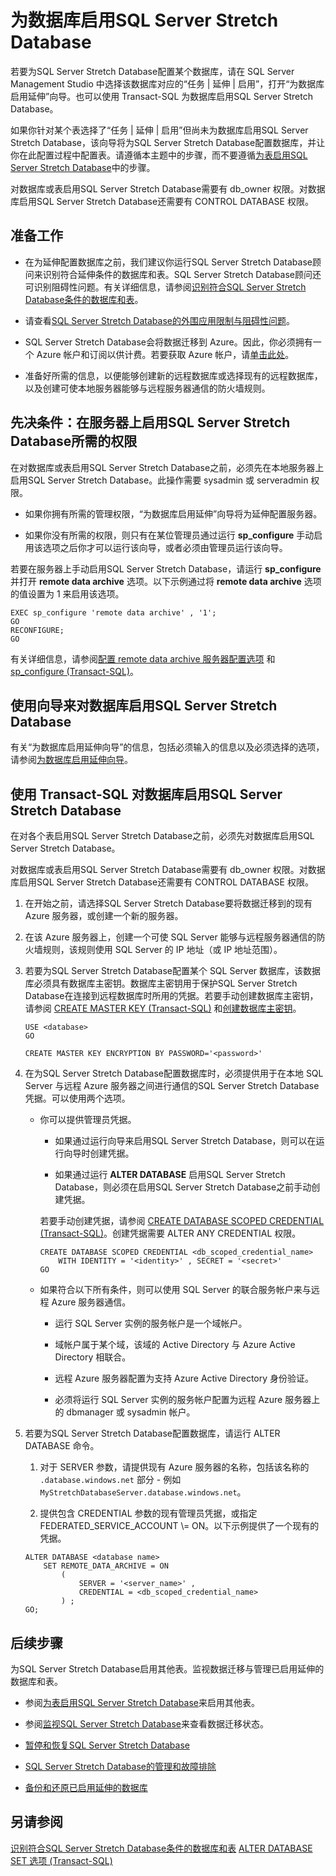 <properties
	pageTitle="为数据库启用SQL Server Stretch Database | Azure"
	description="了解如何为SQL Server Stretch Database配置数据库。"
	services="sql-server-stretch-database"
	documentationCenter=""
	authors="douglasl"
	manager="jhubbard"
	editor="monicar"/>

<tags
	ms.service="sql-server-stretch-database"
	ms.date="02/26/2016"
	wacn.date="03/10/2016"/>

# 为数据库启用SQL Server Stretch Database

若要为SQL Server Stretch Database配置某个数据库，请在 SQL Server Management Studio 中选择该数据库对应的“任务 | 延伸 | 启用”，打开“为数据库启用延伸”向导。也可以使用 Transact-SQL 为数据库启用SQL Server Stretch Database。

如果你针对某个表选择了“任务 | 延伸 | 启用”但尚未为数据库启用SQL Server Stretch Database，该向导将为SQL Server Stretch Database配置数据库，并让你在此配置过程中配置表。请遵循本主题中的步骤，而不要遵循[为表启用SQL Server Stretch Database](/documentation/articles/sql-server-stretch-database-enable-database)中的步骤。

对数据库或表启用SQL Server Stretch Database需要有 db\_owner 权限。对数据库启用SQL Server Stretch Database还需要有 CONTROL DATABASE 权限。

## 准备工作

-   在为延伸配置数据库之前，我们建议你运行SQL Server Stretch Database顾问来识别符合延伸条件的数据库和表。SQL Server Stretch Database顾问还可识别阻碍性问题。有关详细信息，请参阅[识别符合SQL Server Stretch Database条件的数据库和表](/documentation/articles/sql-server-stretch-database-identify-databases)。

-   请查看[SQL Server Stretch Database的外围应用限制与阻碍性问题](/documentation/articles/sql-server-stretch-database-limitations)。

-   SQL Server Stretch Database会将数据迁移到 Azure。因此，你必须拥有一个 Azure 帐户和订阅以供计费。若要获取 Azure 帐户，请[单击此处](/pricing/1rmb-trial/)。

-   准备好所需的信息，以便能够创建新的远程数据库或选择现有的远程数据库，以及创建可使本地服务器能够与远程服务器通信的防火墙规则。

## <a name="EnableTSQLServer"></a>先决条件：在服务器上启用SQL Server Stretch Database所需的权限
在对数据库或表启用SQL Server Stretch Database之前，必须先在本地服务器上启用SQL Server Stretch Database。此操作需要 sysadmin 或 serveradmin 权限。

-   如果你拥有所需的管理权限，“为数据库启用延伸”向导将为延伸配置服务器。

-   如果你没有所需的权限，则只有在某位管理员通过运行 **sp\_configure** 手动启用该选项之后你才可以运行该向导，或者必须由管理员运行该向导。

若要在服务器上手动启用SQL Server Stretch Database，请运行 **sp\_configure** 并打开 **remote data archive** 选项。以下示例通过将 **remote data archive** 选项的值设置为 1 来启用该选项。

```
EXEC sp_configure 'remote data archive' , '1';
GO
RECONFIGURE;
GO
```
有关详细信息，请参阅[配置 remote data archive 服务器配置选项](https://msdn.microsoft.com/zh-cn/library/mt143175.aspx) 和 [sp\_configure (Transact-SQL)](https://msdn.microsoft.com/zh-cn/library/ms188787.aspx)。

## <a name="Wizard"></a>使用向导来对数据库启用SQL Server Stretch Database
有关“为数据库启用延伸向导”的信息，包括必须输入的信息以及必须选择的选项，请参阅[为数据库启用延伸向导](/documentation/articles/sql-server-stretch-database-wizard)。

## <a name="EnableTSQLDatabase"></a>使用 Transact-SQL 对数据库启用SQL Server Stretch Database
在对各个表启用SQL Server Stretch Database之前，必须先对数据库启用SQL Server Stretch Database。

对数据库或表启用SQL Server Stretch Database需要有 db\_owner 权限。对数据库启用SQL Server Stretch Database还需要有 CONTROL DATABASE 权限。

1.  在开始之前，请选择SQL Server Stretch Database要将数据迁移到的现有 Azure 服务器，或创建一个新的服务器。

2.  在该 Azure 服务器上，创建一个可使 SQL Server 能够与远程服务器通信的防火墙规则，该规则使用 SQL Server 的 IP 地址（或 IP 地址范围）。

3.  若要为SQL Server Stretch Database配置某个 SQL Server 数据库，该数据库必须具有数据库主密钥。数据库主密钥用于保护SQL Server Stretch Database在连接到远程数据库时所用的凭据。若要手动创建数据库主密钥，请参阅 [CREATE MASTER KEY (Transact-SQL)](https://msdn.microsoft.com/zh-cn/library/ms174382.aspx) 和[创建数据库主密钥](https://msdn.microsoft.com/zh-cn/library/aa337551.aspx)。

    ```tsql
    USE <database>
    GO

    CREATE MASTER KEY ENCRYPTION BY PASSWORD='<password>'
    ```

4.  在为SQL Server Stretch Database配置数据库时，必须提供用于在本地 SQL Server 与远程 Azure 服务器之间进行通信的SQL Server Stretch Database凭据。可以使用两个选项。

    -   你可以提供管理员凭据。

        -   如果通过运行向导来启用SQL Server Stretch Database，则可以在运行向导时创建凭据。

        -   如果通过运行 **ALTER DATABASE** 启用SQL Server Stretch Database，则必须在启用SQL Server Stretch Database之前手动创建凭据。

        若要手动创建凭据，请参阅 [CREATE DATABASE SCOPED CREDENTIAL (Transact-SQL)](https://msdn.microsoft.com/zh-cn/library/mt270260.aspx)。创建凭据需要 ALTER ANY CREDENTIAL 权限。

        ```tsql
        CREATE DATABASE SCOPED CREDENTIAL <db_scoped_credential_name>
            WITH IDENTITY = '<identity>' , SECRET = '<secret>'
        GO
        ```

    -   如果符合以下所有条件，则可以使用 SQL Server 的联合服务帐户来与远程 Azure 服务器通信。

        -   运行 SQL Server 实例的服务帐户是一个域帐户。

        -   域帐户属于某个域，该域的 Active Directory 与 Azure Active Directory 相联合。

        -   远程 Azure 服务器配置为支持 Azure Active Directory 身份验证。

        -   必须将运行 SQL Server 实例的服务帐户配置为远程 Azure 服务器上的 dbmanager 或 sysadmin 帐户。

5.  若要为SQL Server Stretch Database配置数据库，请运行 ALTER DATABASE 命令。

    1.  对于 SERVER 参数，请提供现有 Azure 服务器的名称，包括该名称的 `.database.windows.net` 部分 - 例如 `MyStretchDatabaseServer.database.windows.net`。

    2.  提供包含 CREDENTIAL 参数的现有管理员凭据，或指定 FEDERATED\_SERVICE\_ACCOUNT \\= ON。以下示例提供了一个现有的凭据。

    ```tsql
    ALTER DATABASE <database name>
        SET REMOTE_DATA_ARCHIVE = ON
            (
                SERVER = '<server_name>' ,
                CREDENTIAL = <db_scoped_credential_name>
            ) ;
    GO;
    ```

## 后续步骤
为SQL Server Stretch Database启用其他表。监视数据迁移与管理已启用延伸的数据库和表。

-   参阅[为表启用SQL Server Stretch Database](/documentation/articles/sql-server-stretch-database-enable-table)来启用其他表。

-   参阅[监视SQL Server Stretch Database](/documentation/articles/sql-server-stretch-database-monitor)来查看数据迁移状态。

-   [暂停和恢复SQL Server Stretch Database](/documentation/articles/sql-server-stretch-database-pause)

-   [SQL Server Stretch Database的管理和故障排除](/documentation/articles/sql-server-stretch-database-manage)

-   [备份和还原已启用延伸的数据库](/documentation/articles/sql-server-stretch-database-backup)

## 另请参阅
[识别符合SQL Server Stretch Database条件的数据库和表](/documentation/articles/sql-server-stretch-database-identify-databases)
[ALTER DATABASE SET 选项 (Transact-SQL)](https://msdn.microsoft.com/zh-cn/library/bb522682.aspx)

<!---HONumber=Mooncake_0307_2016-->